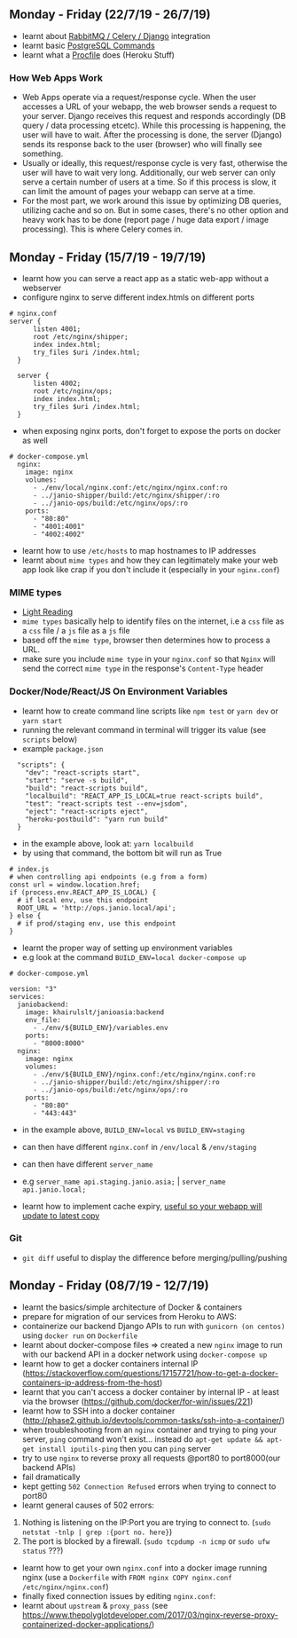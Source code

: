 ## Monday - Friday (22/7/19 - 26/7/19)
- learnt about [RabbitMQ / Celery / Django](https://simpleisbetterthancomplex.com/tutorial/2017/08/20/how-to-use-celery-with-django.html) integration
- learnt basic [PostgreSQL Commands](http://jazstudios.blogspot.com/2010/06/postgresql-login-commands.html)
- learnt what a [Procfile](https://devcenter.heroku.com/articles/procfile) does (Heroku Stuff)

### How Web Apps Work
- Web Apps operate via a request/response cycle. When the user accesses a URL of your webapp, the web browser sends a request to your server. Django receives this request and responds accordingly (DB query / data processing etcetc). While this processing is happening, the user will have to wait. After the processing is done, the server (Django) sends its response back to the user (browser) who will finally see something.
- Usually or ideally, this request/response cycle is very fast, otherwise the user will have to wait very long. Additionally, our web server can only serve a certain number of users at a time. So if this process is slow, it can limit the amount of pages your webapp can serve at a time.
- For the most part, we work around this issue by optimizing DB queries, utilizing cache and so on. But in some cases, there's no other option and heavy work has to be done (report page / huge data export / image processing). This is where Celery comes in.

## Monday - Friday (15/7/19 - 19/7/19)
- learnt how you can serve a react app as a static web-app without a webserver
- configure nginx to serve different index.htmls on different ports 

```
# nginx.conf
server {
      listen 4001;
      root /etc/nginx/shipper;
      index index.html;
      try_files $uri /index.html;
  }

  server {
      listen 4002;
      root /etc/nginx/ops;
      index index.html;
      try_files $uri /index.html;
  }
```

- when exposing nginx ports, don't forget to expose the ports on docker as well

```
# docker-compose.yml
  nginx:
    image: nginx
    volumes:
      - ./env/local/nginx.conf:/etc/nginx/nginx.conf:ro
      - ../janio-shipper/build:/etc/nginx/shipper/:ro
      - ../janio-ops/build:/etc/nginx/ops/:ro
    ports:
      - "80:80"
      - "4001:4001"
      - "4002:4002"
```

- learnt how to use `/etc/hosts` to map hostnames to IP addresses
- learnt about `mime types` and how they can legitimately make your web app look like crap if you don't include it (especially in your `nginx.conf`)

### MIME types
- [Light Reading](https://www.cyberciti.biz/faq/how-to-override-content-type-with-nginx-web-server/)
- `mime types` basically help to identify files on the internet, i.e a `css` file as a `css` file / a `js` file as a `js` file
- based off the `mime type`, browser then determines how to process a URL.
- make sure you include `mime type` in your `nginx.conf` so that `Nginx` will send the correct `mime type` in the response's `Content-Type` header

### Docker/Node/React/JS On Environment Variables
- learnt how to create command line scripts like `npm test` or `yarn dev` or `yarn start`
- running the relevant command in terminal will trigger its value (see `scripts` below)
- example `package.json`

```
  "scripts": {
    "dev": "react-scripts start",
    "start": "serve -s build",
    "build": "react-scripts build",
    "localbuild": "REACT_APP_IS_LOCAL=true react-scripts build",
    "test": "react-scripts test --env=jsdom",
    "eject": "react-scripts eject",
    "heroku-postbuild": "yarn run build"
  }
```

- in the example above, look at: `yarn localbuild`
- by using that command, the bottom bit will run as True

```
# index.js 
# when controlling api endpoints (e.g from a form)
const url = window.location.href;
if (process.env.REACT_APP_IS_LOCAL) {
  # if local env, use this endpoint
  ROOT_URL = 'http://ops.janio.local/api';
} else {
  # if prod/staging env, use this endpoint
}
```

- learnt the proper way of setting up environment variables 
- e.g look at the command `BUILD_ENV=local docker-compose up`

```
# docker-compose.yml

version: "3"
services:
  janiobackend:
    image: khairulslt/janioasia:backend
    env_file:
      - ./env/${BUILD_ENV}/variables.env
    ports:
      - "8000:8000"
  nginx:
    image: nginx
    volumes:
      - ./env/${BUILD_ENV}/nginx.conf:/etc/nginx/nginx.conf:ro
      - ../janio-shipper/build:/etc/nginx/shipper/:ro
      - ../janio-ops/build:/etc/nginx/ops/:ro
    ports:
      - "80:80"
      - "443:443"
```

- in the example above, `BUILD_ENV=local` vs `BUILD_ENV=staging`
- can then have different `nginx.conf` in `/env/local` & `/env/staging`
- can then have different `server_name`
- e.g `server_name api.staging.janio.asia;` | `server_name api.janio.local;`

- learnt how to implement cache expiry, [useful so your webapp will update to latest copy](https://www.imperva.com/learn/performance/cache-control/)

### Git
- `git diff` useful to display the difference before merging/pulling/pushing


## Monday - Friday (08/7/19 - 12/7/19)
- learnt the basics/simple architecture of Docker & containers
- prepare for migration of our services from Heroku to AWS:
- containerize our backend Django APIs to run with `gunicorn (on centos)` using `docker run` on `Dockerfile`
- learnt about docker-compose files => created a new `nginx` image to run with our backend API in a docker network using `docker-compose up`
- learnt how to get a docker containers internal IP (https://stackoverflow.com/questions/17157721/how-to-get-a-docker-containers-ip-address-from-the-host)
- learnt that you can't access a docker container by internal IP - at least via the browser (https://github.com/docker/for-win/issues/221)
- learnt how to SSH into a docker container (http://phase2.github.io/devtools/common-tasks/ssh-into-a-container/)
- when troubleshooting from an `nginx` container and trying to ping your server, `ping` command won't exist... instead do `apt-get update && apt-get install iputils-ping` then you can `ping` server
- try to use `nginx` to reverse proxy all requests @port80 to port8000(our backend APIs)
- fail dramatically
- kept getting `502 Connection Refused` errors when trying to connect to port80
- learnt general causes of 502 errors:
1) Nothing is listening on the IP:Port you are trying to connect to. (`sudo netstat -tnlp | grep :{port no. here}`)
2) The port is blocked by a firewall. (`sudo tcpdump -n icmp` or `sudo ufw status` ???)
- learnt how to get your own `nginx.conf` into a docker image running nginx (use a `Dockerfile` with `FROM nginx
COPY nginx.conf /etc/nginx/nginx.conf`)
- finally fixed connection issues by editing `nginx.conf`:
- learnt about `upstream` & `proxy_pass` (see https://www.thepolyglotdeveloper.com/2017/03/nginx-reverse-proxy-containerized-docker-applications/)